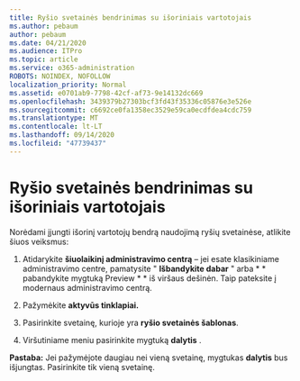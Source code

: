 ```yaml
---
title: Ryšio svetainės bendrinimas su išoriniais vartotojais
ms.author: pebaum
author: pebaum
ms.date: 04/21/2020
ms.audience: ITPro
ms.topic: article
ms.service: o365-administration
ROBOTS: NOINDEX, NOFOLLOW
localization_priority: Normal
ms.assetid: e0701ab9-7798-42cf-af73-9e14132dc669
ms.openlocfilehash: 3439379b27303bcf3fd43f35336c05876e3e526e
ms.sourcegitcommit: c6692ce0fa1358ec3529e59ca0ecdfdea4cdc759
ms.translationtype: MT
ms.contentlocale: lt-LT
ms.lasthandoff: 09/14/2020
ms.locfileid: "47739437"
---
```

# <a name="share-a-communication-site-with-external-users"></a>Ryšio svetainės bendrinimas su išoriniais vartotojais

Norėdami įjungti išorinį vartotojų bendrą naudojimą ryšių svetainėse, atlikite šiuos veiksmus: 
  
1. Atidarykite **šiuolaikinį administravimo centrą** – jei esate klasikiniame administravimo centre, pamatysite " **Išbandykite dabar** " arba * * pabandykite mygtuką Preview * * iš viršaus dešinėn. Taip pateksite į modernaus administravimo centrą. 
  
2. Pažymėkite **aktyvūs tinklapiai.**
  
3. Pasirinkite svetainę, kurioje yra **ryšio svetainės šablonas**. 
  
4. Viršutiniame meniu pasirinkite mygtuką **dalytis** . 
  
 **Pastaba:** Jei pažymėjote daugiau nei vieną svetainę, mygtukas **dalytis** bus išjungtas. Pasirinkite tik vieną svetainę. 
  


